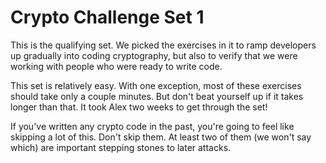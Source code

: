 # Crypto Challenge Set 1

This is the qualifying set. We picked the exercises in it to ramp developers up
gradually into coding cryptography, but also to verify that we were working with
people who were ready to write code.

This set is relatively easy. With one exception, most of these exercises should
take only a couple minutes. But don't beat yourself up if it takes longer than
that. It took Alex two weeks to get through the set!

If you've written any crypto code in the past, you're going to feel like
skipping a lot of this. Don't skip them. At least two of them (we won't say
which) are important stepping stones to later attacks.
